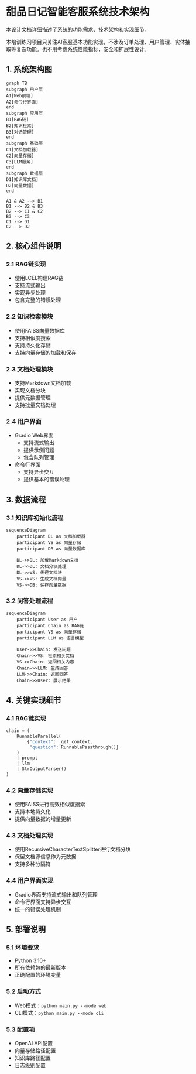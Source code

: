 # 甜品日记智能客服系统技术架构

本设计文档详细描述了系统的功能需求、技术架构和实现细节。

本培训练习项目只关注AI客服基本功能实现，不涉及订单处理、用户管理、实体抽取等复杂功能。也不用考虑系统性能指标，安全和扩展性设计。

## 1. 系统架构图 
```mermaid
graph TB
subgraph 用户层
A1[Web前端]
A2[命令行界面]
end
subgraph 应用层
B1[RAG链]
B2[知识检索]
B3[对话管理]
end
subgraph 基础层
C1[文档加载器]
C2[向量存储]
C3[LLM服务]
end
subgraph 数据层
D1[知识库文档]
D2[向量数据]
end

A1 & A2 --> B1
B1 --> B2 & B3
B2 --> C1 & C2
B3 --> C3
C1 --> D1
C2 --> D2
```

## 2. 核心组件说明

### 2.1 RAG链实现
- 使用LCEL构建RAG链
- 支持流式输出
- 实现异步处理
- 包含完整的错误处理

### 2.2 知识检索模块
- 使用FAISS向量数据库
- 支持相似度搜索
- 支持持久化存储
- 支持向量存储的加载和保存

### 2.3 文档处理模块
- 支持Markdown文档加载
- 实现文档分块
- 提供元数据管理
- 支持批量文档处理

### 2.4 用户界面
- Gradio Web界面
  - 支持流式输出
  - 提供示例问题
  - 包含队列管理
- 命令行界面
  - 支持异步交互
  - 提供基本的错误处理

## 3. 数据流程

### 3.1 知识库初始化流程
```mermaid
sequenceDiagram
    participant DL as 文档加载器
    participant VS as 向量存储
    participant DB as 向量数据库

    DL->>DL: 加载Markdown文档
    DL->>DL: 文档分块处理
    DL->>VS: 传递文档块
    VS->>VS: 生成文档向量
    VS->>DB: 保存向量数据
```

### 3.2 问答处理流程
```mermaid
sequenceDiagram
    participant User as 用户
    participant Chain as RAG链
    participant VS as 向量存储
    participant LLM as 语言模型

    User->>Chain: 发送问题
    Chain->>VS: 检索相关文档
    VS->>Chain: 返回相关内容
    Chain->>LLM: 生成回答
    LLM->>Chain: 返回回答
    Chain->>User: 展示结果
```

## 4. 关键实现细节

### 4.1 RAG链实现
```python
chain = (
    RunnableParallel(
        {"context": _get_context, 
         "question": RunnablePassthrough()}
    )
    | prompt
    | llm
    | StrOutputParser()
)
```

### 4.2 向量存储实现
- 使用FAISS进行高效相似度搜索
- 支持本地持久化
- 提供向量数据的增量更新

### 4.3 文档处理实现
- 使用RecursiveCharacterTextSplitter进行文档分块
- 保留文档源信息作为元数据
- 支持多种分隔符

### 4.4 用户界面实现
- Gradio界面支持流式输出和队列管理
- 命令行界面支持异步交互
- 统一的错误处理机制

## 5. 部署说明

### 5.1 环境要求
- Python 3.10+
- 所有依赖包的最新版本
- 正确配置的环境变量

### 5.2 启动方式
- Web模式：`python main.py --mode web`
- CLI模式：`python main.py --mode cli`

### 5.3 配置项
- OpenAI API配置
- 向量存储路径配置
- 知识库路径配置
- 日志级别配置


